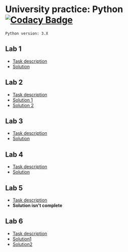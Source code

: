 # University practice: Python [![Codacy Badge](https://api.codacy.com/project/badge/Grade/b2bf63838a9d4ad9b0358fe93fb27e34)](https://www.codacy.com/app/IlyaGulko/pylabs?utm_source=github.com&amp;utm_medium=referral&amp;utm_content=Dimitriy14/pylabs&amp;utm_campaign=Badge_Grade)

    Python version: 3.X
     

## Lab 1 

 * [Task description](lab1/Task_Lab1.pdf)
 * [Solution](lab1/lab1.py) 

## Lab 2 

 * [Task description](lab2/Task_Lab2.pdf)
 * [Solution 1](lab2/lab2_1.py) 
 * [Solution 2](lab2/lab2_2.py) 

## Lab 3 

 * [Task description](lab3/Task_Lab3.pdf)
 * [Solution](lab3/lab3.py) 

## Lab 4 

 * [Task description](lab4/Task_Lab4.pdf)
 * [Solution](lab4/lab4.py) 

## Lab 5

 * [Task description](lab5/Task_Lab5.docx)
 * **Solution isn't complete**
 
## Lab 6

 * [Task description](lab6/Task_Lab6.docx)
 * [Solution1](lab6/lab6_1.py)
 * [Solution2](lab6/lab6_2.py)
